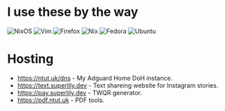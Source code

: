 # I use these by the way
![NixOS](https://img.shields.io/badge/NIXOS-5277C3.svg?style=for-the-badge&logo=NixOS&logoColor=white)
![Vim](https://img.shields.io/badge/VIM-%2311AB00.svg?style=for-the-badge&logo=vim&logoColor=white)
![Firefox](https://img.shields.io/badge/Firefox-FF7139?style=for-the-badge&logo=Firefox-Browser&logoColor=white)
![Nix](https://img.shields.io/badge/NIX-5277C3.svg?style=for-the-badge&logo=NixOS&logoColor=white)
![Fedora](https://img.shields.io/badge/Fedora-294172?style=for-the-badge&logo=fedora&logoColor=white)
![Ubuntu](https://img.shields.io/badge/Ubuntu-E95420?style=for-the-badge&logo=ubuntu&logoColor=white)

# Hosting
- https://ntut.uk/dns - My Adguard Home DoH instance.
- https://text.superlily.dev - Text shareing website for Instagram stories.
- https://pay.superlily.dev - TWQR generator.
- https://pdf.ntut.uk - PDF tools.

